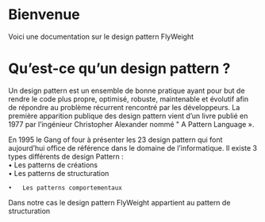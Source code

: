 # Bienvenue

Voici une documentation sur le design pattern FlyWeight

# Qu’est-ce qu’un design pattern ?
Un design pattern est un ensemble de bonne pratique ayant pour but de rendre le code plus propre, optimisé, robuste, maintenable et évolutif afin de répondre au problème récurrent rencontré par les développeurs.
La première apparition publique des design pattern vient d’un livre publié en 1977 par l’ingénieur Christopher Alexander nommé " A Pattern Language ».    

En 1995 le Gang of four à présenter les 23 design pattern qui font aujourd’hui office de référence dans le domaine de l’informatique.
Il existe 3 types différents de design Pattern :                                                                                            
    •	Les patterns de créations                                                                                                                                                             
    •	Les patterns de structuration      
    
    •	Les patterns comportementaux 
    
    
Dans notre cas le design pattern FlyWeight appartient au pattern de structuration
